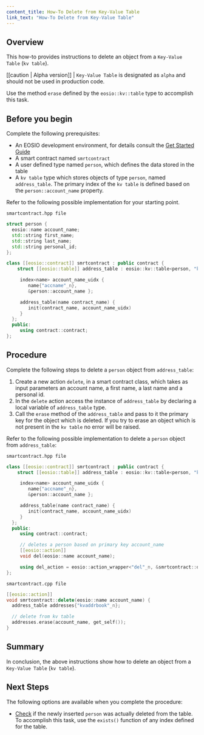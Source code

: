 ```yaml
---
content_title: How-To Delete from Key-Value Table
link_text: "How-To Delete from Key-Value Table"
---
```


## Overview

This how-to provides instructions to delete an object from a `Key-Value Table` (`kv table`).

[[caution | Alpha version]]
| `Key-Value Table` is designated as `alpha` and should not be used in production code.

Use the method `erase` defined by the `eosio::kv::table` type to accomplish this task.

## Before you begin

Complete the following prerequisites:

* An EOSIO development environment, for details consult the [Get Started Guide](https://developers.eos.io/welcome/latest/getting-started-guide/index)
* A smart contract named `smrtcontract`
* A user defined type named `person`, which defines the data stored in the table
* A `kv table` type which stores objects of type `person`, named `address_table`. The primary index of the `kv table` is defined based on the `person::account_name` property.

Refer to the following possible implementation for your starting point.

`smartcontract.hpp file`

```cpp
struct person {
  eosio::name account_name;
  std::string first_name;
  std::string last_name;
  std::string personal_id;
};

class [[eosio::contract]] smrtcontract : public contract {
    struct [[eosio::table]] address_table : eosio::kv::table<person, "kvaddrbook"_n> {

     index<name> account_name_uidx {
        name{"accname"_n},
        &person::account_name };

     address_table(name contract_name) {
        init(contract_name, account_name_uidx)
     }
  };
  public:
     using contract::contract;
};
```

## Procedure

Complete the following steps to delete a `person` object from `address_table`:

1. Create a new action `delete`, in a smart contract class, which takes as input parameters an account name, a first name, a last name and a personal id.
2. In the `delete` action access the instance of `address_table` by declaring a local variable of `address_table` type.
3. Call the `erase` method of the `address_table` and pass to it the primary key for the object which is deleted. If you try to erase an object which is not present in the `kv table` no error will be raised.

Refer to the following possible implementation to delete a `person` object from `address_table`:

`smartcontract.hpp file`

```cpp
class [[eosio::contract]] smrtcontract : public contract {
    struct [[eosio::table]] address_table : eosio::kv::table<person, "kvaddrbook"_n> {

     index<name> account_name_uidx {
        name{"accname"_n},
        &person::account_name };

     address_table(name contract_name) {
        init(contract_name, account_name_uidx)
     }
  };
  public:
     using contract::contract;

     // deletes a person based on primary key account_name
     [[eosio::action]]
     void del(eosio::name account_name);

     using del_action = eosio::action_wrapper<"del"_n, &smrtcontract::del>;
};
```

`smartcontract.cpp file`

```cpp
[[eosio::action]]
void smrtcontract::delete(eosio::name account_name) {
  address_table addresses{"kvaddrbook"_n};

  // delete from kv table
  addresses.erase(account_name, get_self());
}
```

## Summary

In conclusion, the above instructions show how to delete an object from a `Key-Value Table` (`kv table`).

## Next Steps

The following options are available when you complete the procedure:

* [Check](60_how-to-check-a-record-kv-table.md) if the newly inserted `person` was actually deleted from the table. To accomplish this task, use the `exists()` function of any index defined for the table.
